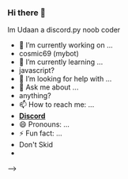 ### Hi there 👋

Im Udaan a discord.py noob coder


- 🔭 I’m currently working on ...<br>
- cosmic69 (mybot)
- 🌱 I’m currently learning ...<br>
- javascript?
- 🤔 I’m looking for help with ...
- 💬 Ask me about ...
- anything?
- 📫 How to reach me: ...<br>
- [**Discord**](https://discord.gg/8QsHCegvK2)
- 😄 Pronouns: ...
- ⚡ Fun fact: ...<br>
- Don't Skid
- 
-->
